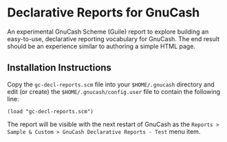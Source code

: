 # Declarative Reports for GnuCash

An experimental GnuCash Scheme (Guile) report to explore building an
easy-to-use, declarative reporting vocabulary for GnuCash. The end
result should be an experience similar to authoring a simple HTML page.

## Installation Instructions

Copy the `gc-decl-reports.scm` file into your `$HOME/.gnucash` directory
and edit (or create) the `$HOME/.gnucash/config.user` file to contain
the following line:

    (load "gc-decl-reports.scm")

The report will be visible with the next restart of GnuCash as the
`Reports > Sample & Custom > GnuCash Declarative Reports - Test` menu
item.

